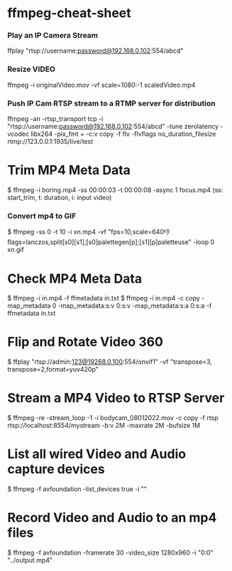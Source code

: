 # ffmpeg-cheat-sheet

### Play an IP Camera Stream
ffplay "rtsp://username:password@192.168.0.102:554/abcd"

### Resize VIDEO
ffmpeg -i originalVideo.mov -vf scale=1080:-1 scaledVideo.mp4

### Push IP Cam RTSP stream to a RTMP server for distribution
ffmpeg -an -rtsp_transport tcp -i "rtsp://username:password@192.168.0.102:554/abcd" -tune zerolatency -vcodec libx264 -pix_fmt + -c:v copy -f flv -flvflags no_duration_filesize rtmp://123.0.0.1:1935/live/test

# Trim MP4 Meta Data
$ ffmpeg -i boring.mp4 -ss 00:00:03 -t 00:00:08 -async 1 focus.mp4
(ss: start_trim, t: duration, i: input video)

###  Convert mp4 to GIF
$ ffmpeg -ss 0 -t 10 -i xn.mp4 -vf "fps=10,scale=640:-1:flags=lanczos,split[s0][s1];[s0]palettegen[p];[s1][p]paletteuse" -loop 0 xn.gif

# Check MP4 Meta Data
$ ffmpeg -i in.mp4 -f ffmetadata in.txt
$ ffmpeg -i in.mp4 -c copy -map_metadata 0 -map_metadata:s:v 0:s:v -map_metadata:s:a 0:s:a -f ffmetadata in.txt

# Flip and Rotate Video 360
$ ffplay "rtsp://admin:123@19268.0.100:554/onvif1" -vf "transpose=3, transpose=2,format=yuv420p"

# Stream a MP4 Video to RTSP Server
$ ffmpeg -re -stream_loop -1 -i bodycam_08012022.mov -c copy -f rtsp rtsp://localhost:8554/mystream -b:v 2M -maxrate 2M -bufsize 1M

# List all wired Video and Audio capture devices
$ ffmpeg -f avfoundation -list_devices true -i ""

# Record Video and Audio to an mp4 files
$ ffmpeg -f avfoundation -framerate 30 -video_size 1280x960 -i "0:0" "../output.mp4"
